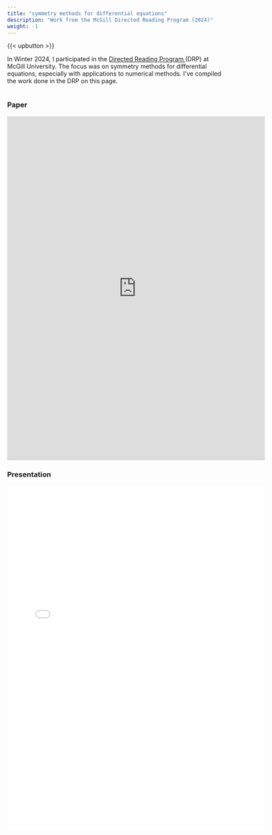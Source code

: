 ```yaml
---
title: "symmetry methods for differential equations"
description: "Work from the McGill Directed Reading Program (2024)"
weight: -1
---
```


{{< upbutton >}}

In Winter 2024, I participated in the <a href="https://www.math.mcgill.ca/gsams/drp/index.html" target="_blank">Directed Reading Program </a>(DRP) at McGill University. The focus was on symmetry methods for differential equations, especially with applications to numerical methods. I've compiled the work done in the DRP on this page.


<div style="display:flex; flex-direction:column;">
    <div>
        <h3>Paper</h3>
        <div class="image-wrapper">
        <embed src="https://www.math.mcgill.ca/gsams/drp/papers/papers2024/Louis-Meunier.pdf" width="600px" height="800px">
        </div>
    </div>
    <div>
        <h3>Presentation</h3>
        <div class="image-wrapper">
        <embed src="/images/drp-prez.pdf" width="600px" height="800px" />
        </div>
    </div>
</div>


<!-- <a target="_blank" href="https://gist.github.com/louismeunier/73bca85d475ec6ae2541040b58aeea9d">Source Code<a> -->